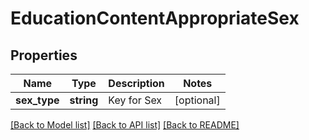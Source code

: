 # EducationContentAppropriateSex

## Properties
Name | Type | Description | Notes
------------ | ------------- | ------------- | -------------
**sex_type** | **string** | Key for Sex | [optional] 

[[Back to Model list]](../README.md#documentation-for-models) [[Back to API list]](../README.md#documentation-for-api-endpoints) [[Back to README]](../README.md)


